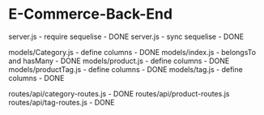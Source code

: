 # E-Commerce-Back-End

server.js - require sequelise - DONE
server.js - sync sequelise - DONE

models/Category.js - define columns - DONE
models/index.js - belongsTo and hasMany - DONE
models/product.js - define columns - DONE
models/productTag.js - define columns - DONE
models/tag.js - define columns - DONE 

routes/api/category-routes.js - DONE
routes/api/product-routes.js
routes/api/tag-routes.js - DONE


